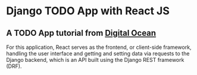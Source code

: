 # Django TODO App with React JS
## A TODO App tutorial from [Digital Ocean](https://www.digitalocean.com/community/tutorials/build-a-to-do-application-using-django-and-react)
<p>For this application, React serves as the frontend, or client-side framework, handling the user interface and getting and setting data via requests to the Django backend, which is an API built using the Django REST framework (DRF).</p>